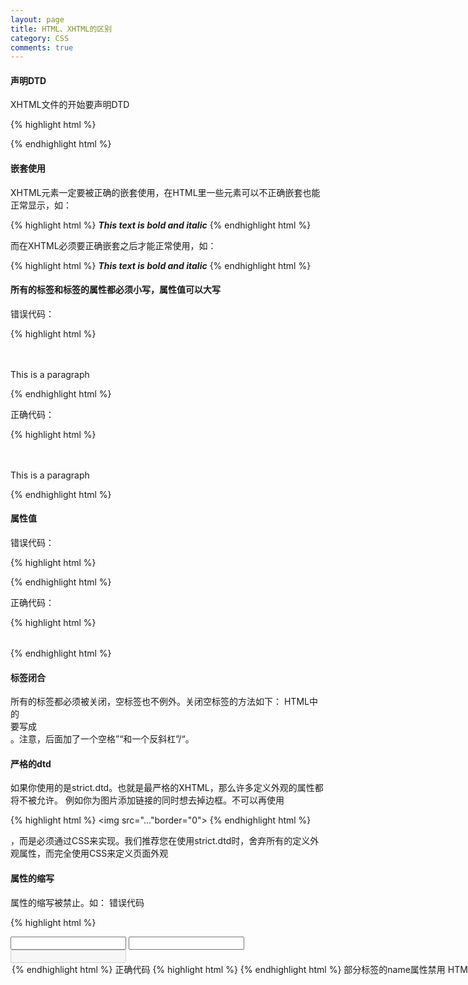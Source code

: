 ```yaml
---
layout: page
title: HTML、XHTML的区别
category: CSS
comments: true
---
```


#### 声明DTD

XHTML文件的开始要声明DTD

{% highlight html %}
<!DOCTYPE html
PUBLIC "-//W3C//DTD XHTML 1.0 Transitional//EN"
"http://www.w3.org/TR/xhtml1/DTD/xhtml1-transitional.dtd">
{% endhighlight html %}

#### 嵌套使用

XHTML元素一定要被正确的嵌套使用，在HTML里一些元素可以不正确嵌套也能正常显示，如：

{% highlight html %}
<b><i>This text is bold and italic</b></i>
{% endhighlight html %}

而在XHTML必须要正确嵌套之后才能正常使用，如：

{% highlight html %}
<b><i>This text is bold and italic</i></b>
{% endhighlight html %}

#### 所有的标签和标签的属性都必须小写，属性值可以大写

错误代码：

{% highlight html %}
<BODY>
　　<P>This is a paragraph</P>
</BODY>
{% endhighlight html %}

正确代码：

{% highlight html %}
<body>
　　<p>This is a paragraph</p>
</body>
{% endhighlight html %}

#### 属性值

错误代码：

{% highlight html %}
<table width=100%>
{% endhighlight html %}

正确代码：

{% highlight html %}
<table width="100%">
{% endhighlight html %}

#### 标签闭合

所有的标签都必须被关闭，空标签也不例外。关闭空标签的方法如下：
HTML中的<br>要写成<br/>。注意，后面加了一个空格”“和一个反斜杠”/“。

#### 严格的dtd

如果你使用的是strict.dtd。也就是最严格的XHTML，那么许多定义外观的属性都将不被允许。
例如你为图片添加链接的同时想去掉边框。不可以再使用

{% highlight html %}
<img src="..."border="0">
{% endhighlight html %}

，而是必须通过CSS来实现。我们推荐您在使用strict.dtd时，舍弃所有的定义外观属性，而完全使用CSS来定义页面外观


#### 属性的缩写

属性的缩写被禁止。如：
错误代码

{% highlight html %}
<dl compact>
<input checked>
<input readonly>
<input disabled>
<option selected>
<frame noresize>
{% endhighlight html %}

正确代码

{% highlight html %}
<dl compact="compact">
<input checked="checked" />
<input readonly="readonly" />
<input disabled="disabled" />
<option selected="selected" />
<frame noresize="noresize" />
{% endhighlight html %}

#### 部分标签的name属性禁用

HTML 4.01 中为a，applet, frame, iframe, img 和 map定义了一个name属性.在 XHTML 里name属性是不能被使用的，应该用id 来替换它。如：
错误代码：

{% highlight html %}
<img src="picture.gif" name="picture1" />
{% endhighlight html %}

正确代码：

{% highlight html %}
<img src="picture.gif" id="picture1" />
{% endhighlight html %}
注意：我们为了使旧浏览器也能正常的执行该内容我们也可以在标签中同时使用id和name属性。如：

{% highlight html %}
<img src="picture.gif" id="picture1" name="picture1" />
{% endhighlight html %}

为了适应新的浏览器浏览我们在上述代码中的最后我加了/来结束标签。

#### 特殊符号表示

任何小于号（<），不是标签的一部分，都必须被编码为& l t ;
任何大于号（>），不是标签的一部分，都必须被编码为& g t ;
任何与号（&），不是实体的一部分的，都必须被编码为& a m p;
注：以上字符之间无空格。

#### 注释内容
不要在注释内容中使“--”，“--”只能发生在XHTML注释的开头和结束，也就是说，在内容中它们不再有效。例如下面的代码是无效的:

{% highlight html %}
<!--这里是注释-----------这里是注释-->
{% endhighlight html %}

用等号或者空格替换内部的虚线。

{% highlight html %}
<!--这里是注释============这里是注释-->
{% endhighlight html %}

以上这些规范有的看上去比较奇怪，但这一切都是为了使我们的代码有一个统一、唯一的标准，便于以后的数据再利用。

#### 图片必须有说明文字

每个图片标签都必须有ALT说明文字。

{% highlight html %}
<img src="ball.jpg" alt="large red ball" />
{% endhighlight html %}























{{ page.date | date_to_string }}
